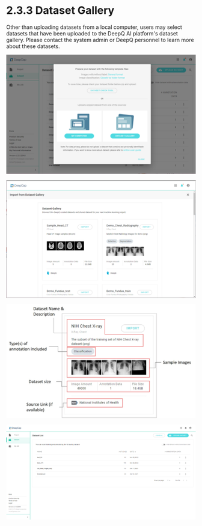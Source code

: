 # 2.3.3 Dataset Gallery

Other than uploading datasets from a local computer, users may select datasets that have been uploaded to the DeepQ AI platform's dataset gallery. Please contact the system admin or DeepQ personnel to learn more about these datasets.

![Select "Dataset Gallery" to upload datasets that were stored on the system.](../../.gitbook/assets/con-2-3-3-1-new.png)

![The gallery contains datasets of different images/annotations prepared by DeepQ.](../../.gitbook/assets/con-2-3-3-2-2.3.PNG)

![Each card contains information about the dataset, including file size/format, annoatation type included and source link](../../.gitbook/assets/con-2-3-3-3-2.3.jpg)

![Once successfully imported, the user can view and process the dataset under "DeepCap-->Dataset" or "AI Training-->Dataset"](../../.gitbook/assets/con-2-6-0.png)
